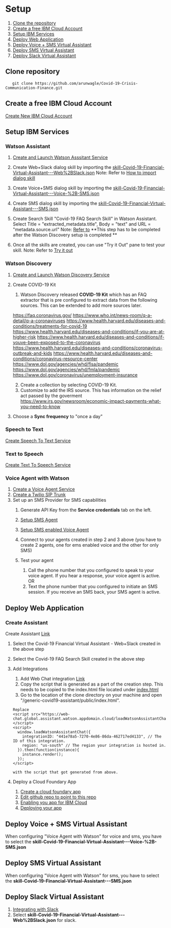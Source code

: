 # Setup

1. [Clone the repository](#clone-repo)
2. [Create a free IBM Cloud Account](#create-free-ibm-account)
3. [Setup IBM Services](#setup-ibm-services)
4. [Deploy Web Application](#deploy-web-application)
5. [Deploy Voice + SMS Virtual Assistant](#deploy-voice-sms-va)
6. [Deploy SMS Virtual Assistant](#deploy-sms-va)
7. [Deploy Slack Virtual Assistant](#deploy-slack-va)

## Clone repository
```
   git clone https://github.com/arunwagle/Covid-19-Crisis-Communication-Finance.git   
```

## Create a free IBM Cloud Account

[Create New IBM Cloud Account](https://cloud.ibm.com/registration)

## Setup IBM Services

### Watson Assistant

1. [Create and Launch Watson Asssitant Service](https://cloud.ibm.com/docs/assistant?topic=assistant-getting-started#getting-started-prerequisites)

2. Create Web+Slack dialog skill by importing the [skill-Covid-19-Financial-Virtual-Assistant---Web%2BSlack.json](/watson-assets/WatsonAssistant/skill-Covid-19-Financial-Virtual-Assistant---Web%2BSlack.json)
Note: Refer to [How to import dialog skill](https://cloud.ibm.com/docs/assistant?topic=assistant-skill-dialog-add)

3. Create Voice+SMS dialog skill by importing the [skill-Covid-19-Financial-Virtual-Assistant---Voice-%2B-SMS.json](/watson-assets/WatsonAssistant/skill-Covid-19-Financial-Virtual-Assistant---Voice-%2B-SMS.json)

4. Create SMS dialog skill by importing the [skill-Covid-19-Financial-Virtual-Assistant---SMS.json](/watson-assets/WatsonAssistant/skill-Covid-19-Financial-Virtual-Assistant---SMS.json)

5. Create Search Skill "Covid-19 FAQ Search Skill" in Watson Assistant. Select Title = "extracted_metadata.title", Body = "text" and URL = "metadata.source.url" 
Note: [Refer to](https://cloud.ibm.com/docs/assistant?topic=assistant-skill-search-add)
**This step has to be completed after the Watson Discovery setup is completed **

6. Once all the skills are created, you can use "Try it Out" pane to test your skill.
Note: Refer to [Try it out](https://cloud.ibm.com/docs/assistant?topic=assistant-tutorial#tutorial-test-menu-options-intent)

### Watson Discovery

1. [Create and Launch Watson Discovery Service](https://cloud.ibm.com/docs/discovery?topic=discovery-getting-started)

2. Create COVID-19 Kit
   1. Watson Discovery released **COVID-19 Kit** which has an FAQ extractor that is pre configured to extract data from the following sources. This can be extended to add more sources later.
   
   https://faq.coronavirus.gov/
   https://www.who.int/news-room/q-a-detail/q-a-coronaviruses
   https://www.health.harvard.edu/diseases-and-conditions/treatments-for-covid-19
   https://www.health.harvard.edu/diseases-and-conditions/if-you-are-at-higher-risk
   https://www.health.harvard.edu/diseases-and-conditions/if-youve-been-exposed-to-the-coronavirus
   https://www.health.harvard.edu/diseases-and-conditions/coronavirus-outbreak-and-kids
   https://www.health.harvard.edu/diseases-and-conditions/coronavirus-resource-center
   https://www.dol.gov/agencies/whd/flsa/pandemic
   https://www.dol.gov/agencies/whd/fmla/pandemic
   https://www.dol.gov/coronavirus/unemployment-insurance
    
   
   2. Create a collection by selecting COVID-19 Kit. 
   3. Customize to add the IRS source. This has information on the relief act passed by the goverment
   https://www.irs.gov/newsroom/economic-impact-payments-what-you-need-to-know
   
3. Choose a **Sync frequency** to "once a day"

   
### Speech to Text
[Create Speech To Text Service](https://cloud.ibm.com/docs/services/speech-to-text?topic=speech-to-text-gettingStarted#getting-started-tutorial)

### Text to Speech
[Create Text To Speech Service](https://cloud.ibm.com/docs/services/text-to-speech?topic=text-to-speech-gettingStarted#getting-started-tutorial)

### Voice Agent with Watson
1. [Create a Voice Agent Service](https://cloud.ibm.com/docs/services/voice-agent?topic=voice-agent-getting-started#step1)
2. [Create a Twilio SIP Trunk](https://cloud.ibm.com/docs/services/voice-agent?topic=voice-agent-connect#twilio-setup)
3. Set up an SMS Provider for SMS capabilities
   1. Generate API Key from the **Service credentials** tab on the left.
   2. [Setup SMS Agent](https://cloud.ibm.com/docs/services/voice-agent?topic=voice-agent-sms_config_instance)
   3. [Setup SMS enabled Voice Agent](https://cloud.ibm.com/docs/services/voice-agent?topic=voice-agent-sms_voice_config_instance)
   4. Connect to your agents created in step 2 and 3 above (you have to create 2 agents, one for ems enabled voice and the other for only SMS)
      
   5. Test your agent
      1. Call the phone number that you configured to speak to your voice agent. If you hear a response, your voice agent is active. OR
      2. Text the phone number that you configured to initiate an SMS session. If you receive an SMS back, your SMS agent is active.


## Deploy Web Application

### Create Assistant 

Create Assistant [Link](https://cloud.ibm.com/docs/assistant?topic=assistant-assistant-add)
1. Select the Covid-19 Financial Virtual Assistant - Web+Slack created in the above step
2. Select the Covid-19 FAQ Search Skill created in the above step
3. Add Integrations
   1. Add Web Chat integration [Link](https://cloud.ibm.com/docs/assistant?topic=assistant-deploy-web-chat)   
   2. Copy the script that is generated as a part of the creation step. This needs to be copied to the index.html file located under [index.html](/generic-covid19-assistant/public/index.html)
   3. Go to the location of the clone directory on your machine and open "/generic-covid19-assistant/public/index.html". 
   
   ```
   Replace 
   <script src="https://web-chat.global.assistant.watson.appdomain.cloud/loadWatsonAssistantChat.js"></script>
   <script>
     window.loadWatsonAssistantChat({
       integrationID: "441e78a5-7270-4e86-86da-462717ed4133", // The ID of this integration.
       region: "us-south" // The region your integration is hosted in.
     }).then(function(instance){
       instance.render();
     });
   </script>

   with the script that got generated from above.
   ```
4. Deploy a Cloud Foundary App
   1. [Create a cloud foundary app](https://cloud.ibm.com/docs/apps?topic=creating-apps-tutorial-byoc#create-byoc)
   2. [Edit github repo to point to this repo](https://cloud.ibm.com/docs/apps?topic=creating-apps-tutorial-byoc#repo-byoc-edit)
   3. [Enabling you app for IBM Cloud](https://cloud.ibm.com/docs/apps?topic=creating-apps-tutorial-byoc#enable-byoc-cli)
   4. [Deploying your app](https://cloud.ibm.com/docs/apps?topic=creating-apps-tutorial-byoc#toolchain-byoc)


## Deploy Voice + SMS Virtual Assistant

When configuring "Voice Agent with Watson" for voice and sms, you have to select the **skill-Covid-19-Financial-Virtual-Assistant---Voice-%2B-SMS.json**


## Deploy SMS Virtual Assistant
When configuring "Voice Agent with Watson" for sms, you have to select the **skill-Covid-19-Financial-Virtual-Assistant---SMS.json**


## Deploy Slack Virtual Assistant
1. [Integrating with Slack](https://cloud.ibm.com/docs/assistant?topic=assistant-deploy-slack)
2. Select **skill-Covid-19-Financial-Virtual-Assistant---Web%2BSlack.json** for slack.



